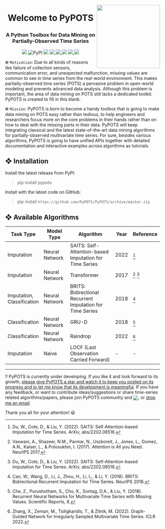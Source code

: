 <a href='https://github.com/PyPOTS/PyPOTS'><img src='https://raw.githubusercontent.com/PyPOTS/PyPOTS/main/docs/figs/PyPOTS%20logo.svg?sanitize=true' width='205' align='right' /></a>

# <p align='center'> Welcome to PyPOTS </p>
### <p align='center'> A Python Toolbox for Data Mining on Partially-Observed Time Series </p>

<p align='center'>
    <!-- Python version -->
    <img src='https://img.shields.io/badge/python-v3-yellowgreen'>
    <!-- PyPI version -->
    <img alt="PyPI" src="https://img.shields.io/pypi/v/pypots?color=green&label=PyPI">
    <!-- License -->
    <img src='https://img.shields.io/badge/License-GPL--v3-green?color=79C641'>
    <!-- GitHub Testing -->
    <a alt='GitHub Testing' href='https://github.com/PyPOTS/PyPOTS/actions/workflows/testing.yml'> 
        <img src='https://github.com/PyPOTS/PyPOTS/actions/workflows/testing.yml/badge.svg'>
    </a>
    <!-- PyPI download number -->
    <a alt='PyPI download number' href='https://pypi.org/project/pypots'>
        <img src='https://static.pepy.tech/personalized-badge/pypots?period=total&units=international_system&left_color=grey&right_color=blue&left_text=Total Downloads'>
    </a>
    <!-- Visit number -->
    <img src='https://hits.seeyoufarm.com/api/count/incr/badge.svg?url=https%3A%2F%2Fgithub.com%2FPyPOTS%2FPyPOTS&count_bg=%23009A0A&title_bg=%23555555&icon=&icon_color=%23E7E7E7&title=Visits&edge_flat=false'>
    <!-- Chat in Discussions -->
    <a alt='GitHub Discussions' href='https://github.com/PyPOTS/PyPOTS/discussions'>
        <img src='https://img.shields.io/badge/Chat-in_Discussions-green?logo=github&color=60A98D'>
    </a>
    <!-- Code of Conduct -->
    <a alt='CODE_OF_CONDUCT' href='CODE_OF_CONDUCT.md'> 
        <img src='https://img.shields.io/badge/Contributor%20Covenant-v2.1-4baaaa.svg'>
    </a>
</p>

⦿ `Motivation`: Due to all kinds of reasons like failure of collection sensors, communication error, and unexpected malfunction, missing values are common to see in time series from the real-world environment. This makes partially-observed time series (POTS) a pervasive problem in open-world modeling and prevents advanced data analysis. Although this problem is important, the area of data mining on POTS still lacks a dedicated toolkit. PyPOTS is created to fill in this blank.

⦿ `Mission`: PyPOTS is born to become a handy toolbox that is going to make data mining on POTS easy rather than tedious, to help engineers and researchers focus more on the core problems in their hands rather than on how to deal with the missing parts in their data. PyPOTS will keep integrating classical and the latest state-of-the-art data mining algorithms for partially-observed multivariate time series. For sure, besides various algorithms, PyPOTS is going to have unified APIs together with detailed documentation and interactive examples across algorithms as tutorials.

## ❖ Installation
Install the latest release from PyPI: 
> pip install pypots

Install with the latest code on GitHub: 
> pip install `https://github.com/PyPOTS/PyPOTS/archive/master.zip`

## ❖ Available Algorithms
| Task Type  | Model Type | Algorithm   | Year | Reference |        
|------------|------------|-------------|------|-----------|
| Imputation | Neural Network | SAITS: Self-Attention-based Imputation for Time Series | 2022 | [^1] |
| Imputation | Neural Network | Transformer | 2017 | [^2] [^1] |
| Imputation,<br>Classification | Neural Network | BRITS: Bidirectional Recurrent Imputation for Time Series | 2018 | [^3] |
| Classification | Neural Network | GRU-D | 2018 | [^4] |
| Classification | Neural Network | Raindrop | 2022 | [^5] |
| Imputation | Naive | LOCF (Last Observation Carried Forward) | - | - |

---
‼️ PyPOTS is currently under developing. If you like it and look forward to its growth, <ins>please give PyPOTS a star and watch it to keep you posted on its progress and to let me know that its development is meaningful</ins>. If you have any feedback, or want to contribute ideas/suggestions or share time-series related algorithms/papers, please join PyPOTS community and <a alt='GitHub Discussions' href='https://github.com/PyPOTS/PyPOTS/discussions'><img align='center' src='https://img.shields.io/badge/Chat-in_Discussions-green?logo=github&color=60A98D'></a>, or [drop me an email](mailto:wenjay.du@gmail.com).

Thank you all for your attention! 😃

[^1]: Du, W., Cote, D., & Liu, Y. (2022). SAITS: Self-Attention-based Imputation for Time Series. ArXiv, abs/2202.08516.
[^2]: Vaswani, A., Shazeer, N.M., Parmar, N., Uszkoreit, J., Jones, L., Gomez, A.N., Kaiser, L., & Polosukhin, I. (2017). Attention is All you Need. NeurIPS 2017.
[^3]: Cao, W., Wang, D., Li, J., Zhou, H., Li, L., & Li, Y. (2018). BRITS: Bidirectional Recurrent Imputation for Time Series. NeurIPS 2018.
[^4]: Che, Z., Purushotham, S., Cho, K., Sontag, D.A., & Liu, Y. (2018). Recurrent Neural Networks for Multivariate Time Series with Missing Values. Scientific Reports, 8.
[^5]: Zhang, X., Zeman, M., Tsiligkaridis, T., & Zitnik, M. (2022). Graph-Guided Network for Irregularly Sampled Multivariate Time Series. ICLR 2022.